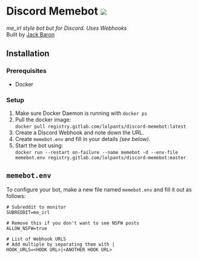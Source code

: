 # Discord Memebot ![](https://gitlab.com/lolPants/discord-memebot/badges/master/build.svg)
_me\_irl style bot but for Discord. Uses Webhooks_  
Built by [Jack Baron](https://www.jackbaron.com)

## Installation
### Prerequisites
* Docker

### Setup
1. Make sure Docker Daemon is running with `docker ps`
2. Pull the docker image:  
`docker pull registry.gitlab.com/lolpants/discord-memebot:latest`
3. Create a Discord Webhook and note down the URL.
4. Create `memebot.env` and fill in your details *(see below)*.
5. Start the bot using:  
`docker run --restart on-failure --name memebot -d --env-file memebot.env registry.gitlab.com/lolpants/discord-memebot:master`

## `memebot.env`
To configure your bot, make a new file named `memebot.env` and fill it out as follows:
```env
# Subreddit to monitor
SUBREDDIT=me_irl

# Remove this if you don't want to see NSFW posts
ALLOW_NSFW=true

# List of Webhook URLS
# Add multiple by separating them with |
HOOK_URLS=<HOOK URL>|<ANOTHER HOOK URL>
```

